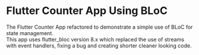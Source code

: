 # Flutter Counter App Using BLoC

The Flutter Counter App refactored to demonstrate a simple use of BLoC for state management. <br />
This app uses flutter_bloc version 8.x which replaced the use of streams with event handlers, fixing a bug and creating shorter cleaner looking code.